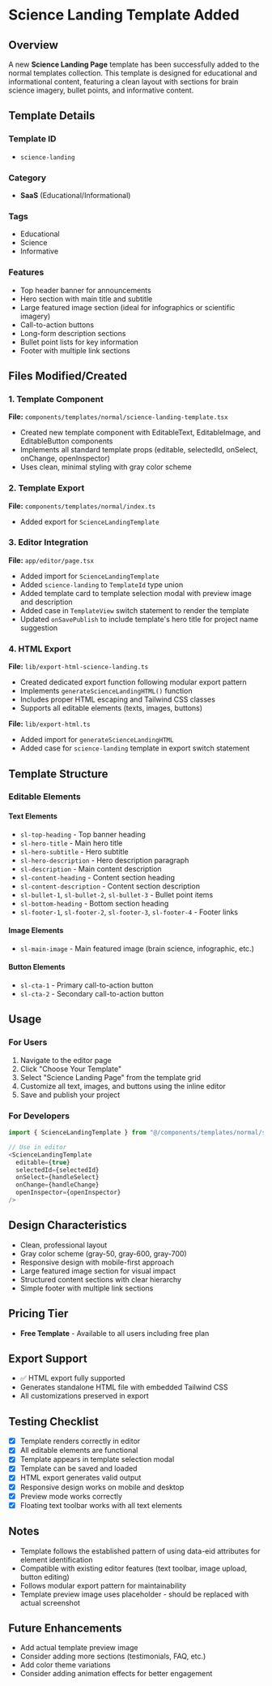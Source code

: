 # Science Landing Template Added

## Overview
A new **Science Landing Page** template has been successfully added to the normal templates collection. This template is designed for educational and informational content, featuring a clean layout with sections for brain science imagery, bullet points, and informative content.

## Template Details

### Template ID
- `science-landing`

### Category
- **SaaS** (Educational/Informational)

### Tags
- Educational
- Science
- Informative

### Features
- Top header banner for announcements
- Hero section with main title and subtitle
- Large featured image section (ideal for infographics or scientific imagery)
- Call-to-action buttons
- Long-form description sections
- Bullet point lists for key information
- Footer with multiple link sections

## Files Modified/Created

### 1. Template Component
**File:** `components/templates/normal/science-landing-template.tsx`
- Created new template component with EditableText, EditableImage, and EditableButton components
- Implements all standard template props (editable, selectedId, onSelect, onChange, openInspector)
- Uses clean, minimal styling with gray color scheme

### 2. Template Export
**File:** `components/templates/normal/index.ts`
- Added export for `ScienceLandingTemplate`

### 3. Editor Integration
**File:** `app/editor/page.tsx`
- Added import for `ScienceLandingTemplate`
- Added `science-landing` to `TemplateId` type union
- Added template card to template selection modal with preview image and description
- Added case in `TemplateView` switch statement to render the template
- Updated `onSavePublish` to include template's hero title for project name suggestion

### 4. HTML Export
**File:** `lib/export-html-science-landing.ts`
- Created dedicated export function following modular export pattern
- Implements `generateScienceLandingHTML()` function
- Includes proper HTML escaping and Tailwind CSS classes
- Supports all editable elements (texts, images, buttons)

**File:** `lib/export-html.ts`
- Added import for `generateScienceLandingHTML`
- Added case for `science-landing` template in export switch statement

## Template Structure

### Editable Elements

#### Text Elements
- `sl-top-heading` - Top banner heading
- `sl-hero-title` - Main hero title
- `sl-hero-subtitle` - Hero subtitle
- `sl-hero-description` - Hero description paragraph
- `sl-description` - Main content description
- `sl-content-heading` - Content section heading
- `sl-content-description` - Content section description
- `sl-bullet-1`, `sl-bullet-2`, `sl-bullet-3` - Bullet point items
- `sl-bottom-heading` - Bottom section heading
- `sl-footer-1`, `sl-footer-2`, `sl-footer-3`, `sl-footer-4` - Footer links

#### Image Elements
- `sl-main-image` - Main featured image (brain science, infographic, etc.)

#### Button Elements
- `sl-cta-1` - Primary call-to-action button
- `sl-cta-2` - Secondary call-to-action button

## Usage

### For Users
1. Navigate to the editor page
2. Click "Choose Your Template"
3. Select "Science Landing Page" from the template grid
4. Customize all text, images, and buttons using the inline editor
5. Save and publish your project

### For Developers
```typescript
import { ScienceLandingTemplate } from "@/components/templates/normal/science-landing-template"

// Use in editor
<ScienceLandingTemplate 
  editable={true}
  selectedId={selectedId}
  onSelect={handleSelect}
  onChange={handleChange}
  openInspector={openInspector}
/>
```

## Design Characteristics
- Clean, professional layout
- Gray color scheme (gray-50, gray-600, gray-700)
- Responsive design with mobile-first approach
- Large featured image section for visual impact
- Structured content sections with clear hierarchy
- Simple footer with multiple link sections

## Pricing Tier
- **Free Template** - Available to all users including free plan

## Export Support
- ✅ HTML export fully supported
- Generates standalone HTML file with embedded Tailwind CSS
- All customizations preserved in export

## Testing Checklist
- [x] Template renders correctly in editor
- [x] All editable elements are functional
- [x] Template appears in template selection modal
- [x] Template can be saved and loaded
- [x] HTML export generates valid output
- [x] Responsive design works on mobile and desktop
- [x] Preview mode works correctly
- [x] Floating text toolbar works with all text elements

## Notes
- Template follows the established pattern of using data-eid attributes for element identification
- Compatible with existing editor features (text toolbar, image upload, button editing)
- Follows modular export pattern for maintainability
- Template preview image uses placeholder - should be replaced with actual screenshot

## Future Enhancements
- Add actual template preview image
- Consider adding more sections (testimonials, FAQ, etc.)
- Add color theme variations
- Consider adding animation effects for better engagement
